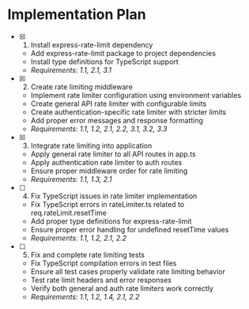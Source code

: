 # Implementation Plan

- [x] 1. Install express-rate-limit dependency


  - Add express-rate-limit package to project dependencies
  - Install type definitions for TypeScript support
  - _Requirements: 1.1, 2.1, 3.1_

- [x] 2. Create rate limiting middleware


  - Implement rate limiter configuration using environment variables
  - Create general API rate limiter with configurable limits
  - Create authentication-specific rate limiter with stricter limits
  - Add proper error messages and response formatting
  - _Requirements: 1.1, 1.2, 2.1, 2.2, 3.1, 3.2, 3.3_

- [x] 3. Integrate rate limiting into application


  - Apply general rate limiter to all API routes in app.ts
  - Apply authentication rate limiter to auth routes
  - Ensure proper middleware order for rate limiting
  - _Requirements: 1.1, 1.3, 2.1_

- [ ] 4. Fix TypeScript issues in rate limiter implementation


  - Fix TypeScript errors in rateLimiter.ts related to req.rateLimit.resetTime
  - Add proper type definitions for express-rate-limit
  - Ensure proper error handling for undefined resetTime values
  - _Requirements: 1.1, 1.2, 2.1, 2.2_

- [ ] 5. Fix and complete rate limiting tests


  - Fix TypeScript compilation errors in test files
  - Ensure all test cases properly validate rate limiting behavior
  - Test rate limit headers and error responses
  - Verify both general and auth rate limiters work correctly
  - _Requirements: 1.1, 1.2, 1.4, 2.1, 2.2_